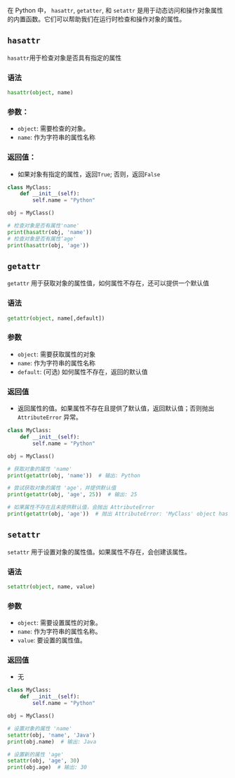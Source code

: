 在 Python 中， `hasattr`, `getatter`, 和 `setattr` 是用于动态访问和操作对象属性的内置函数。它们可以帮助我们在运行时检查和操作对象的属性。

## `hasattr`
`hasattr`用于检查对象是否具有指定的属性


### 语法
```py
hasattr(object, name)
```
### 参数：
- `object`: 需要检查的对象。
- `name`: 作为字符串的属性名称

### 返回值：
- 如果对象有指定的属性，返回`True`; 否则，返回`False`

```py
class MyClass:
    def __init__(self):
        self.name = "Python"

obj = MyClass()

# 检查对象是否有属性'name'
print(hasattr(obj, 'name'))
# 检查对象是否有属性‘age'
print(hasattr(obj, 'age'))
```


## `getattr`
`getattr` 用于获取对象的属性值，如何属性不存在，还可以提供一个默认值

### 语法
```py
getattr(object, name[,default])
```
### 参数 
- `object`: 需要获取属性的对象
- `name`: 作为字符串的属性名称
- `default`: (可选) 如何属性不存在，返回的默认值
### 返回值
- 返回属性的值。如果属性不存在且提供了默认值，返回默认值；否则抛出 `AttributeError` 异常。
```py
class MyClass:
    def __init__(self):
        self.name = "Python"

obj = MyClass()

# 获取对象的属性 'name'
print(getattr(obj, 'name'))  # 输出: Python

# 尝试获取对象的属性 'age'，并提供默认值
print(getattr(obj, 'age', 25))  # 输出: 25

# 如果属性不存在且未提供默认值，会抛出 AttributeError
print(getattr(obj, 'age'))  # 抛出 AttributeError: 'MyClass' object has no attribute 'age'
```
## `setattr`
`setattr` 用于设置对象的属性值。如果属性不存在，会创建该属性。
### 语法
```py
setattr(object, name, value)
```
### 参数
- `object`: 需要设置属性的对象。
- `name`: 作为字符串的属性名称。
- `value`: 要设置的属性值。
### 返回值
- 无
```py
class MyClass:
    def __init__(self):
        self.name = "Python"

obj = MyClass()

# 设置对象的属性 'name'
setattr(obj, 'name', 'Java')
print(obj.name)  # 输出: Java

# 设置新的属性 'age'
setattr(obj, 'age', 30)
print(obj.age)  # 输出: 30
```